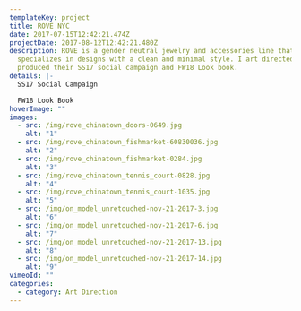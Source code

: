 ```yaml
---
templateKey: project
title: ROVE NYC
date: 2017-07-15T12:42:21.474Z
projectDate: 2017-08-12T12:42:21.480Z
description: ROVE is a gender neutral jewelry and accessories line that
  specializes in designs with a clean and minimal style. I art directed and
  produced their SS17 social campaign and FW18 Look book.
details: |-
  SS17 Social Campaign 

  FW18 Look Book
hoverImage: ""
images:
  - src: /img/rove_chinatown_doors-0649.jpg
    alt: "1"
  - src: /img/rove_chinatown_fishmarket-60830036.jpg
    alt: "2"
  - src: /img/rove_chinatown_fishmarket-0284.jpg
    alt: "3"
  - src: /img/rove_chinatown_tennis_court-0828.jpg
    alt: "4"
  - src: /img/rove_chinatown_tennis_court-1035.jpg
    alt: "5"
  - src: /img/on_model_unretouched-nov-21-2017-3.jpg
    alt: "6"
  - src: /img/on_model_unretouched-nov-21-2017-6.jpg
    alt: "7"
  - src: /img/on_model_unretouched-nov-21-2017-13.jpg
    alt: "8"
  - src: /img/on_model_unretouched-nov-21-2017-14.jpg
    alt: "9"
vimeoId: ""
categories:
  - category: Art Direction
---
```

